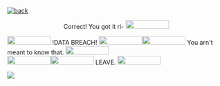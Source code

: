 [![back](https://cdn.discordapp.com/attachments/584355797366997002/890537770353823764/887168885747511396_1.png)](https://dxrpy.github.io/Dxrpys-Garbage-Website/)

<p align=center>
  Correct! You got it ri- <img src="https://cdn.discordapp.com/attachments/584355797366997002/890525055266721812/maxresdefault.jpg" width="100" height="20">


  <img src="https://cdn.discordapp.com/attachments/584355797366997002/890525055266721812/maxresdefault.jpg" width="100" height="20"> !DATA BREACH! <img src="https://cdn.discordapp.com/attachments/584355797366997002/890525055266721812/maxresdefault.jpg" width="100" height="20"><img src="https://cdn.discordapp.com/attachments/584355797366997002/890525055266721812/maxresdefault.jpg" width="100" height="20">
  You arn't meant to know that. <img src="https://cdn.discordapp.com/attachments/584355797366997002/890525055266721812/maxresdefault.jpg" width="100" height="20">
  <br>
  <img src="https://cdn.discordapp.com/attachments/584355797366997002/890525055266721812/maxresdefault.jpg" width="100" height="20"><img src="https://cdn.discordapp.com/attachments/584355797366997002/890525055266721812/maxresdefault.jpg" width="100" height="20"> LEAVE. <img src="https://cdn.discordapp.com/attachments/584355797366997002/890525055266721812/maxresdefault.jpg" width="100" height="20">
</p>

<img src="https://cdn.discordapp.com/attachments/584355797366997002/890526732896071731/cover2.png">
